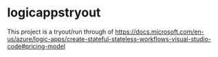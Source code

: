 # logicappstryout

This project is a tryout/run through of https://docs.microsoft.com/en-us/azure/logic-apps/create-stateful-stateless-workflows-visual-studio-code#pricing-model

